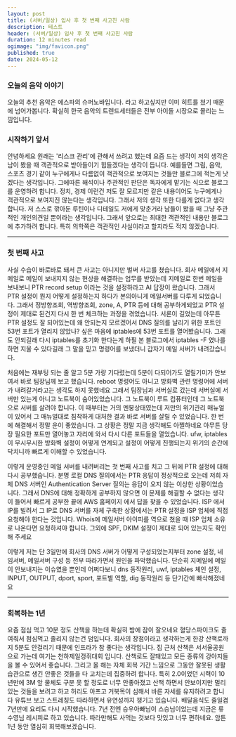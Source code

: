 ```yaml
---
layout: post
title: (서버/일상) 입사 후 첫 번째 사고친 사람
description: 테스트
header: (서버/일상) 입사 후 첫 번째 사고친 사람
duration: 12 minutes read
ogimage: "img/favicon.png"
published: true
date: 2024-05-12
---
```


### 오늘의 음악 이야기

오늘의 추천 음악은 에스파의 슈퍼노바입니다. 라고 하고싶지만 이미 히트를 쳤기 때문에 넘어가봅니다.
확실히 한국 음악의 트렌드세터들은 전부 아이돌 시장으로 몰리는 느낌입니다.

### 시작하기 앞서 

안녕하세요 원래는 '리스크 관리'에 관해서 쓰려고 했는데 요즘 드는 생각이 저의 생각은 남이 봤을 때 객관적으로 받아들이기 
힘들겠다는 생각이 듭니다. 예를들면 그림, 음악, 스포츠 경기 같이 누구에게나 다름없이 객관적으로 보여지는 것들만
블로그에 적는게 낫겠다는 생각입니다. 그에따른 해석이나 주관적인 판단은 독자에게 맡기는 식으로 블로그를 운영하려 합니다.
정치, 경제 이런건 저도 잘 모르지만 같은 내용이어도 누구에게나 객관적으로 보여지진 않는다는 생각입니다. 
그래서 저의 생각 또한 다를게 없다고 생각합니다. 저 스스로 깎아둔 루틴이나 디테일도 저에게 맞춘거라
남들이 봤을 때 그냥 주관적인 개인의견일 뿐이라는 생각입니다. 그래서 앞으로는 최대한 객관적인 내용만 블로그에 추가하려 합니다.
특히 의학쪽은 객관적인 사실이라고 할지라도 적지 않겠습니다.

---

### 첫 번째 사고

사실 수습이 바로바로 돼서 큰 사고는 아니지만 벌써 사고를 쳤습니다. 회사 메일에서 지메일로 메일이 보내지지 않는 현상을 해결하는
업무를 받았는데 지메일로 한번 메일을 보내보니 PTR record setup 이라는 것을 설정하라고 AI 답장이 왔습니다.
그래서 PTR 설정이 뭔지 어떻게 설정하는지 하다가 본의아니게 메일서버를 다루게 되었습니다.
그래서 정방향조회, 역방향조회, zone, A, PTR 등에 대해 공부하게되었고 PTR 설정이 제대로 된건지 다시 한 번 체크하는 과정을 겪었습니다.
서론이 길었는데 아무튼 PTR 설정도 잘 되어있는데 왜 안되는지 모르겠어서 DNS 질의를 날리기 위한 포트인 53번 포트가 열리지 않았나?
싶은 마음에 iptables에 53번 포트를 열어봤습니다.
그래도 안되길래 다시 iptables를 초기화 한다는게 하필 본 블로그에서 iptables -F 였나를 하면 지울 수 있다길래
그 말을 믿고 명령어를 보냈더니 갑자기 메일 서버가 내려갔습니다.

처음에는 재부팅 되는 줄 알고 5분 가량 기다렸는데 5분이 다되어가도 열릴기미가 안보여서 바로 팀장님께 보고 했습니다.
reboot 명령어도 아니고 방화벽 관련 명령어에 서버가 내려갈거라고는 생각도 하지 못했네요 그래서 팀장님과 서버실로 갔는데
서버실에 서버만 있는게 아니고 노트북이 숨어있었습니다. 그 노트북이 루트 컴퓨터인데 그 노트북으로 서버를 살려야 합니다.
이 때부터는 거의 멘붕상태였는데 저만의 위기관리 매뉴얼이 있어서 그 매뉴얼대로 침착하게 대처한 결과 바로 서버를 살릴 수 있었습니다.
한 번에 해결해서 정말 운이 좋았습니다. 그 상황은 정말 지금 생각해도 아찔하네요 아무튼 당장 필요한 포트만 열어놓고 자리에 와서 다시 다른 포트들을 열었습니다.
ufw, iptables 이 무시무시한 방화벽 설정이 어떻게 연계되고 설정이 어떻게 진행되는지 위기의 순간에 닥치니까 빠르게 이해할 수 있었습니다.

이렇게 운영중인 메일 서버를 내려버리는 첫 번째 사고를 치고 그 뒤에 PTR 설정에 대해 다시 공부했습니다. 분명 로컬 DNS 질의에서는 PTR 응답이 정상적으로 오는데
저희 자체 DNS 서버인 Authentication Server 질의는 응답이 오지 않는 이상한 상황이었습니다. 
그래서 DNS에 대해 정확하게 공부하지 않으면 이 문제를 해결할 수 없다는 생각이 들어서 빠르게 공부한 끝에 AWS 홈페이지 에서 답을 찾을 수 있었습니다.
ISP 에서 IP를 빌려서 그 IP로 DNS 서버를 자체 구축한 상황에서는 PTR 설정을 ISP 업체에 직접 요청해야 한다는 것입니다.
Whois에 메일서버 아이피를 역으로 쳤을 때 ISP 업체 소유로 나온다면 요청하셔야 합니다. 
그외에 SPF, DKIM 설정이 제대로 되어 있는지도 확인해 주세요

이렇게 저는 단 3일만에 회사의 DNS 서버가 어떻게 구성되었는지부터 zone 설정, 네임서버, 메일서버 구성 등 전부 따라가면서 원인을 파악했습니다.
단순히 지메일에 메일이 안보내지는 이슈였을 뿐인데 어쩌다보니 
dns 동작원리, uwf, iptables 체인 설정, INPUT, OUTPUT, dport, sport, 포트별 역할, dig 동작원리 등 단기간에 빠삭해졌네요

---

### 회복하는 1년

요즘 점심 먹고 10분 정도 산책을 하는데 확실히 밤에 잠이 잘오네요 혈당스파이크도 줄여줘서 점심먹고 졸리지 않는건 덤입니다. 
회사의 장점이라고 생각하는게 한강 산책로까지 5분도 안걸리기 때문에 인프라가 참 좋다는 생각입니다.
집 근처 산책은 서서울공원으로 가는데 여기는 천하제일갱쥐대회 입니다. 산책로도 잘돼있고 모든 종류의 강아지들을 볼 수 있어서 좋습니다.
그리고 올 해는 자체 회복 기간 느낌으로 그동안 잘못된 생활습관으로 생긴 안좋은 것들을 다 고치는데 집중하려 합니다.
특히 2.0이었던 시력이 10년만에 3M 앞 물체도 구분 못 할 정도로 너무 안좋아졌고 산책 하면서 안보이지만 멀리있는 것들을 보려고 하고 
허리도 아프고 거북목이 심해서 바른 자세를 유지하려고 합니다 유튜브 보고 스트레칭도 따라하면서 유연성까지 챙기고 있습니다.
배달음식도 줄일겸 7년만에 요리도 다시 시작했습니다. 
7년 전엔 승우아빠님이 스승님이었는데 지금은 류수영님 레시피로 하고 있습니다. 따라만해도 사먹는 것보다 맛있고 너무 편하네요.
암튼 1년 동안 열심히 회복해보겠습니다.

